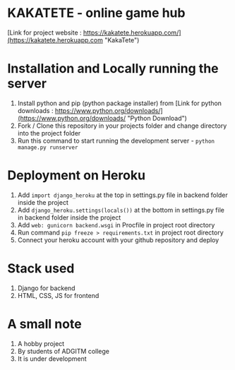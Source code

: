# KAKATETE - online game hub

[Link for project website : https://kakatete.herokuapp.com/](https://kakatete.herokuapp.com "KakaTete")

# Installation and Locally running the server
1. Install python and pip (python package installer) from [Link for python downloads : https://www.python.org/downloads/](https://www.python.org/downloads/ "Python Download")
2. Fork / Clone this repository in your projects folder and change directory into the project folder
3. Run this command to start running the development server - `python manage.py runserver`

# Deployment on Heroku
1. Add `import django_heroku` at the top in settings.py file in backend folder inside the project
2. Add `django_heroku.settings(locals())`  at the bottom in settings.py file in backend folder inside the project
3. Add `web: gunicorn backend.wsgi` in Procfile in project root directory
4. Run command `pip freeze > requirements.txt` in project root directory
5. Connect your heroku account with your github repository and deploy

# Stack used
1. Django for backend
2. HTML, CSS, JS for frontend

# A small note
1. A hobby project
2. By students of ADGITM college
3. It is under development